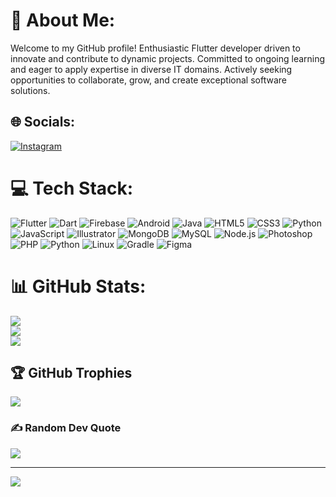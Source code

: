 # 💫 About Me:
Welcome to my GitHub profile!
Enthusiastic Flutter developer driven to innovate and contribute to dynamic projects. Committed to ongoing learning and eager to apply expertise in diverse IT domains. Actively seeking opportunities to collaborate, grow, and create exceptional software solutions.


## 🌐 Socials:
[![Instagram](https://img.shields.io/badge/Instagram-%23E4405F.svg?logo=Instagram&logoColor=white)](https://instagram.com/ugh.manan)

# 💻 Tech Stack:
![Flutter](https://img.shields.io/badge/Flutter-%2302569B.svg?style=plastic&logo=flutter&logoColor=white) ![Dart](https://img.shields.io/badge/Dart-%230175C2.svg?style=plastic&logo=dart&logoColor=white) ![Firebase](https://img.shields.io/badge/Firebase-%23039BE5.svg?style=plastic&logo=firebase) ![Android](https://img.shields.io/badge/Android-%233DDC84.svg?style=plastic&logo=android&logoColor=white) ![Java](https://img.shields.io/badge/Java-%23ED8B00.svg?style=plastic&logo=java&logoColor=white) ![HTML5](https://img.shields.io/badge/HTML5-%23E34F26.svg?style=plastic&logo=html5&logoColor=white) ![CSS3](https://img.shields.io/badge/CSS3-%231572B6.svg?style=plastic&logo=css3&logoColor=white) ![Python](https://img.shields.io/badge/Python-3670A0?style=plastic&logo=python&logoColor=ffdd54) ![JavaScript](https://img.shields.io/badge/JavaScript-%23323330.svg?style=plastic&logo=javascript&logoColor=%23F7DF1E) ![Illustrator](https://img.shields.io/badge/Illustrator-%23FF9A00.svg?style=plastic&logo=adobeillustrator&logoColor=white) ![MongoDB](https://img.shields.io/badge/MongoDB-%234ea94b.svg?style=plastic&logo=mongodb&logoColor=white) ![MySQL](https://img.shields.io/badge/MySQL-%2300f.svg?style=plastic&logo=mysql&logoColor=white) ![Node.js](https://img.shields.io/badge/Node.js-%23339933.svg?style=plastic&logo=node.js&logoColor=white) ![Photoshop](https://img.shields.io/badge/Photoshop-%2331A8FF.svg?style=plastic&logo=adobephotoshop&logoColor=white) ![PHP](https://img.shields.io/badge/PHP-%23777BB4.svg?style=plastic&logo=php&logoColor=white) ![Python](https://img.shields.io/badge/Python-%233776AB.svg?style=plastic&logo=python&logoColor=white) ![Linux](https://img.shields.io/badge/Linux-%23FCC624.svg?style=plastic&logo=linux&logoColor=black) ![Gradle](https://img.shields.io/badge/Gradle-%2302303A.svg?style=plastic&logo=gradle&logoColor=white) ![Figma](https://img.shields.io/badge/Figma-%23F24E1E.svg?style=plastic&logo=figma&logoColor=white)

# 📊 GitHub Stats:
![](https://github-readme-stats.vercel.app/api?username=MananKumarPal&theme=dark&hide_border=false&include_all_commits=true&count_private=true)<br/>
![](https://github-readme-streak-stats.herokuapp.com/?user=MananKumarPal&theme=dark&hide_border=false)<br/>
![](https://github-readme-stats.vercel.app/api/top-langs/?username=MananKumarPal&theme=dark&hide_border=false&include_all_commits=true&count_private=true&layout=compact)

## 🏆 GitHub Trophies
![](https://github-profile-trophy.vercel.app/?username=MananKumarPal&theme=dracula&no-frame=false&no-bg=true&margin-w=4)

### ✍️ Random Dev Quote
![](https://quotes-github-readme.vercel.app/api?type=horizontal&theme=radical)

---
[![](https://visitcount.itsvg.in/api?id=MananKumarPal&icon=0&color=10)](https://visitcount.itsvg.in)

<!-- Proudly created with GPRM ( https://gprm.itsvg.in ) -->
